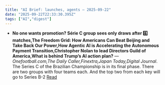 ```yaml
---
title: "AI Brief: launches, agents — 2025-09-22"
date: "2025-09-22T22:33:30.395Z"
tags: ["AI","digest"]
---
```


- **No one wants promotion? Série C group sees only draws after 6️⃣ matches,The Freedom Grid: How Americans Can Beat Beijing and Take Back Our Power,How Agentic AI is Accelerating the Autonomous Payment Transition,Christopher Nolan to lead Directors Guild of America,What is behind Trump’s AI action plan?** — *Onefootball.com,The Daily Caller,Finextra,Japan Today,Digital Journal*. The Series C of the Brazilian Championship is in its final phase. There are two groups with four teams each. And the top two from each key will go to Series B-2 [Read](https://onefootball.com/en/news/no-one-wants-promotion-serie-c-group-sees-only-draws-after-6-matches-41698480,https://dailycaller.com/2025/09/21/the-freedom-grid-how-americans-can-beat-beijing-and-take-back-our-power/,https://www.finextra.com/blogposting/29414/how-agentic-ai-is-accelerating-the-autonomous-payment-transition,https://japantoday.com/category/entertainment/christopher-nolan-to-lead-directors-guild-of-america,https://www.digitaljournal.com/tech-science/what-is-behind-trumps-ai-action-plan/article)
